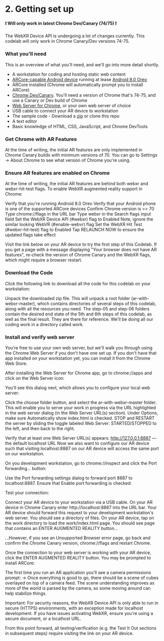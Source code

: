 # 2. Getting set up
#### :heavy_exclamation_mark: **Will only work in latest Chrome Dev/Canary (74/75)** :heavy_exclamation_mark:

The WebXR Device API is undergoing a lot of changes currently. This codelab will only work in Chrome Canary/Dev versions 74-75.

### What you'll need
This is an overview of what you'll need, and we'll go into more detail shortly.

* A workstation for coding and hosting static web content
* [ARCore-capable Android device](https://developers.google.com/ar/discover/#supported_devices) running at lease [Android 8.0 Oreo](https://www.android.com/versions/oreo-8-0/)
* ARCore installed (Chrome will automatically prompt you to install ARCore)
* [Chrome Dev/Canary](https://www.google.com/chrome/dev). You'll need a version of Chrome that's 74-75, and use a Canary or Dev build of Chrome
* [Web Server for Chrome](https://chrome.google.com/webstore/detail/web-server-for-chrome/ofhbbkphhbklhfoeikjpcbhemlocgigb), or your own web server of choice
* USB cable to connect your AR device to workstation
* The sample code - Download a [zip](https://github.com/arnaudhambenne/ar-with-webxr/archive/master) or clone this repo
* A text editor
* Basic knowledge of HTML, CSS, JavaScript, and Chrome DevTools
### Get Chrome with AR Features
At the time of writing, the initial AR features are only implemented in Chrome Canary builds with minimum versions of 70. You can go to Settings -> About Chrome to see what version of Chrome you're using.

### Ensure AR features are enabled on Chrome
At the time of writing, the initial AR features are behind both webxr and webxr-hit-test flags. To enable WebXR augmented reality support in Chrome:

Verify that you're running Android 8.0 Oreo
Verify that your Android phone is one of the supported ARCore devices
Confirm Chrome version is >= 70
Type chrome://flags in the URL bar
Type webxr in the Search flags input field
Set the WebXR Device API (#webxr) flag to Enabled
Note, ignore the similar looking WebVR (#enable-webvr) flag
Set the WebXR Hit Test (#webxr-hit-test) flag to Enabled
Tap RELAUNCH NOW to ensure the updated flags take effect


Visit the link below on your AR device to try the first step of this Codelab. If you get a page with a message displaying "Your browser does not have AR features", re-check the version of Chrome Canary and the WebXR flags, which might require a browser restart.


### Download the Code
Click the following link to download all the code for this codelab on your workstation:


Unpack the downloaded zip file. This will unpack a root folder (ar-with-webxr-master), which contains directories of several steps of this codelab, along with all the resources you need. The step-05 and step-06 folders contain the desired end state of the 5th and 6th steps of this codelab, as well as the final result. They are there for reference. We'll be doing all our coding work in a directory called work.

### Install and verify web server
You're free to use your own web server, but we'll walk you through using the Chrome Web Server if you don't have one set up. If you don't have that app installed on your workstation yet, you can install it from the Chrome Web Store.


After installing the Web Server for Chrome app, go to chrome://apps and click on the Web Server icon:



You'll see this dialog next, which allows you to configure your local web server:



Click the choose folder button, and select the ar-with-webxr-master folder. This will enable you to serve your work in progress via the URL highlighted in the web server dialog (in the Web Server URL(s) section).
Under Options, make sure Automatically show index.html is checked.
STOP and RESTART the server by sliding the toggle labeled Web Server: STARTED/STOPPED to the left, and then back to the right.

Verify that at least one Web Server URL(s) appears:
http://127.0.0.1:8887 — the default localhost URL
Now we also want to configure our AR device such that visiting localhost:8887 on our AR device will access the same port on our workstation.

On you development workstation, go to chrome://inspect and click the Port forwarding... button:

Use the Port forwarding settings dialog to forward port 8887 to localhost:8887. Ensure that Enable port forwarding is checked:


Test your connection:

Connect your AR device to your workstation via a USB cable.
On your AR device in Chrome Canary enter http://localhost:8887 into the URL bar.
Your AR device should forward this request to your development workstation's web server. You should see a directory of files.
On your AR device, tap on the work directory to load the work/index.html page.
You should see page that contains an ENTER AUGMENTED REALITY button...

...However, if you see an Unsupported Browser error page, go back and confirm the Chrome Canary version, chrome://flags and restart Chrome.





Once the connection to your web server is working with your AR device, click the ENTER AUGMENTED REALITY button.
You may be prompted to install ARCore:

The first time you run an AR application you'll see a camera permissions prompt:
 → 
Once everything is good to go, there should be a scene of cubes overlayed on top of a camera feed. The scene understanding improves as more of the world is parsed by the camera, so some moving around can help stabilize things.



Important: For security reasons, the WebXR Device API is only able to run in secure (HTTPS) environments, with an exception made for localhost development. If you have issues activating WebXR, ensure you're using a secure document, or a localhost URL.

From this point forward, all testing/verification (e.g. the Test It Out sections in subsequent steps) require visiting the link on your AR device.